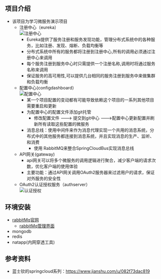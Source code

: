 ## 项目介绍
 + 该项目为学习微服务演示项目 
    + 注册中心（eureka）<br>
    ![注册中心](https://upload-images.jianshu.io/upload_images/5624515-914f6603e04417a2.png?imageMogr2/auto-orient/strip%7CimageView2/2/w/490/format/webp)
       + Eureka提供了服务注册和服务发现功能，管理分布式系统中的各种服务，比如注册、发现、熔断、负载均衡等<br>
       + 分布式系统中所有的服务都将注册到注册中心,所有的调用必须通过注册中心来调用
       + 每个服务注册到服务中心时只需提供一个注册名称,调用时将通过服务名称来调用
       + 保证服务的高可用性,可以提供几台相同的服务注册到服务中来做集群和负载均衡
    + 配置中心(configdashboard）<br>
      ![配置中心](https://upload-images.jianshu.io/upload_images/5624515-a1d180f31e9aa059.png?imageMogr2/auto-orient/strip%7CimageView2/2/w/720/format/webp)
       + 某一个项目配置的变动都有可能导致依赖这个项目的一系列其他项目需要重启和更新 
       + 为配置中心的配置文件添加git托管
          + 修改配置文件 ---> 提交到git中心  --->配置中心更新配置并刷新所有读取这些配置的微服务
       + 消息总线：使用中间件来作为消息代理实现一个共用的消息系统，分布式中的其他服务都连接到消息系统，并且实现消息的生产、监听、和消费   
          + 使用 RabbitMQ来整合SpringCloudBus实现消息总线
     + API网关(gateway)     
       + api网关可以将多个微服务的调用逻辑进行聚合，减少客户端的请求次数，优化客户端的使用体验      
       + 主要功能：通过API网关调用OAuth2服务器来过滤用户的请求，保证对外服务的安全性   
     + OAuth2认证授权服务（authserver）<br>
      ![认证授权](https://upload-images.jianshu.io/upload_images/5624515-eca0e75f2e23651a.png?imageMogr2/auto-orient/strip%7CimageView2/2/w/661/format/webp)      
## 环境安装
  + [rabbitMq官网](https://www.rabbitmq.com/)
    + [rabbitMq管理界面](https://blog.csdn.net/yongche_shi/article/details/53319770)
  + mongodb
  + redis
  + natapp(内网穿透工具)

## 参考资料
  + 蓝士钦的springcloud系列：https://www.jianshu.com/u/082f73dac819
